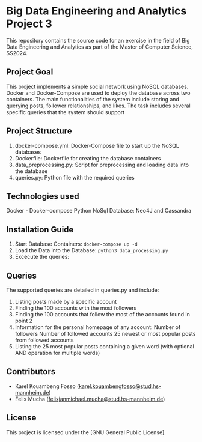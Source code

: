 # Big Data Engineering and Analytics Project 3
This repository contains the source code for an exercise in the field of Big Data Engineering and Analytics as part of the Master of Computer Science, SS2024.

## Project Goal
This project implements a simple social network using NoSQL databases. Docker and Docker-Compose are used to deploy the database across two containers. The main functionalities of the system include storing and querying posts, follower relationships, and likes. The task includes several specific queries that the system should support


## Project Structure
1. docker-compose.yml: Docker-Compose file to start up the NoSQL databases
2. Dockerfile: Dockerfile for creating the database containers
3. data_preprocessing.py: Script for preprocessing and loading data into the database
4. queries.py: Python file with the required queries


## Technologies used
Docker - Docker-compose
Python
NoSql Database: Neo4J and Cassandra


## Installation Guide
1. Start Database Containers: `docker-compose up -d`
2. Load the Data into the Database: `python3 data_processing.py`
3. Excecute the queries:


## Queries
The supported queries are detailed in queries.py and include:
1. Listing posts made by a specific account
2. Finding the 100 accounts with the most followers
3. Finding the 100 accounts that follow the most of the accounts found in point 2
4. Information for the personal homepage of any account:
   Number of followers
   Number of followed accounts
   25 newest or most popular posts from followed accounts
6. Listing the 25 most popular posts containing a given word (with optional AND operation for multiple words)


## Contributors
- Karel Kouambeng Fosso (karel.kouambengfosso@stud.hs-mannheim.de)
- Felix Mucha (felixjanmichael.mucha@stud.hs-mannheim.de)

## License
This project is licensed under the [GNU General Public License].
